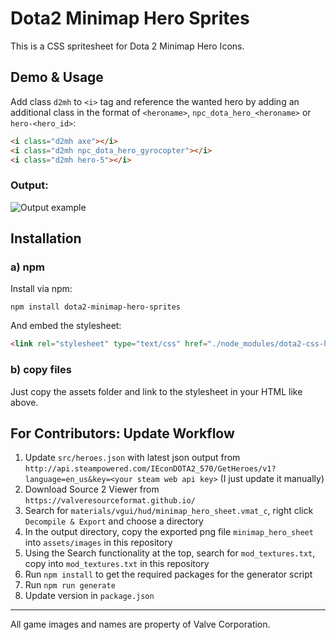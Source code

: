 # Dota2 Minimap Hero Sprites

This is a CSS spritesheet for Dota 2 Minimap Hero Icons.

## Demo & Usage

Add class `d2mh` to `<i>` tag and reference the wanted hero by adding an additional class in the format of `<heroname>`, `npc_dota_hero_<heroname>` or `hero-<hero_id>`:

``` html
<i class="d2mh axe"></i>
<i class="d2mh npc_dota_hero_gyrocopter"></i>
<i class="d2mh hero-5"></i>
```

### Output:

![Output example](example.png)

## Installation

### a) npm

Install via npm:

```
npm install dota2-minimap-hero-sprites
```

And embed the stylesheet:
``` html
<link rel="stylesheet" type="text/css" href="./node_modules/dota2-css-hero-sprites/assets/stylesheets/dota2minimapheroes.css">
```

### b) copy files

Just copy the assets folder and link to the stylesheet in your HTML like above.

## For Contributors: Update Workflow

1. Update `src/heroes.json` with latest json output from `http://api.steampowered.com/IEconDOTA2_570/GetHeroes/v1?language=en_us&key=<your steam web api key>` (I just update it manually)
2. Download Source 2 Viewer from `https://valveresourceformat.github.io/`
3. Search for `materials/vgui/hud/minimap_hero_sheet.vmat_c`, right click `Decompile & Export` and choose a directory
4. In the output directory, copy the exported png file `minimap_hero_sheet` into `assets/images` in this repository
5. Using the Search functionality at the top, search for `mod_textures.txt`, copy into `mod_textures.txt` in this repository
6. Run `npm install` to get the required packages for the generator script
7. Run `npm run generate`
8. Update version in `package.json`

----------------

All game images and names are property of Valve Corporation.
